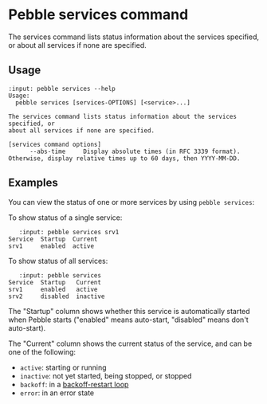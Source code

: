 # Pebble services command

The services command lists status information about the services specified, or about all services if none are specified.

## Usage

<!-- START AUTOMATED OUTPUT -->
```{terminal}
:input: pebble services --help
Usage:
  pebble services [services-OPTIONS] [<service>...]

The services command lists status information about the services specified, or
about all services if none are specified.

[services command options]
      --abs-time     Display absolute times (in RFC 3339 format). Otherwise, display relative times up to 60 days, then YYYY-MM-DD.
```
<!-- END AUTOMATED OUTPUT -->

## Examples

You can view the status of one or more services by using `pebble services`:

To show status of a single service:

```{terminal}
   :input: pebble services srv1       
Service  Startup  Current
srv1     enabled  active
```

To show status of all services:

```{terminal}
   :input: pebble services
Service  Startup   Current
srv1     enabled   active
srv2     disabled  inactive
```

The "Startup" column shows whether this service is automatically started when Pebble starts ("enabled" means auto-start, "disabled" means don't auto-start).

The "Current" column shows the current status of the service, and can be one of the following:

* `active`: starting or running
* `inactive`: not yet started, being stopped, or stopped
* `backoff`: in a [backoff-restart loop](../service-auto-restart.md)
* `error`: in an error state
